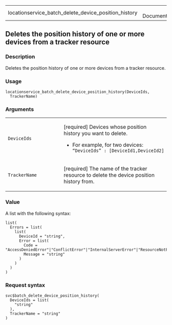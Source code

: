 <table style="width: 100%;">
<tbody>
<tr class="odd">
<td>locationservice_batch_delete_device_position_history</td>
<td style="text-align: right;">R Documentation</td>
</tr>
</tbody>
</table>

## Deletes the position history of one or more devices from a tracker resource

### Description

Deletes the position history of one or more devices from a tracker
resource.

### Usage

    locationservice_batch_delete_device_position_history(DeviceIds,
      TrackerName)

### Arguments

<table>
<colgroup>
<col style="width: 35%" />
<col style="width: 65%" />
</colgroup>
<tbody>
<tr class="odd">
<td><code
id="locationservice_batch_delete_device_position_history_:_DeviceIds">DeviceIds</code></td>
<td><p>[required] Devices whose position history you want to delete.</p>
<ul>
<li><p>For example, for two devices: <code
style="white-space: pre;">⁠“DeviceIds” : [DeviceId1,DeviceId2]⁠</code></p></li>
</ul></td>
</tr>
<tr class="even">
<td><code
id="locationservice_batch_delete_device_position_history_:_TrackerName">TrackerName</code></td>
<td><p>[required] The name of the tracker resource to delete the device
position history from.</p></td>
</tr>
</tbody>
</table>

### Value

A list with the following syntax:

    list(
      Errors = list(
        list(
          DeviceId = "string",
          Error = list(
            Code = "AccessDeniedError"|"ConflictError"|"InternalServerError"|"ResourceNotFoundError"|"ThrottlingError"|"ValidationError",
            Message = "string"
          )
        )
      )
    )

### Request syntax

    svc$batch_delete_device_position_history(
      DeviceIds = list(
        "string"
      ),
      TrackerName = "string"
    )
